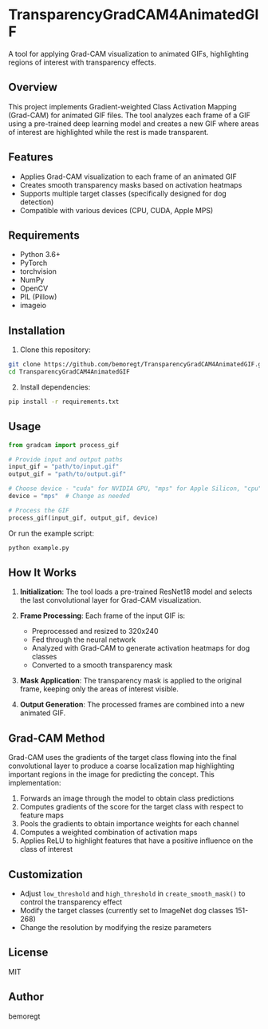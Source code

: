 # TransparencyGradCAM4AnimatedGIF

A tool for applying Grad-CAM visualization to animated GIFs, highlighting regions of interest with transparency effects.

## Overview

This project implements Gradient-weighted Class Activation Mapping (Grad-CAM) for animated GIF files. The tool analyzes each frame of a GIF using a pre-trained deep learning model and creates a new GIF where areas of interest are highlighted while the rest is made transparent.

## Features

- Applies Grad-CAM visualization to each frame of an animated GIF
- Creates smooth transparency masks based on activation heatmaps
- Supports multiple target classes (specifically designed for dog detection)
- Compatible with various devices (CPU, CUDA, Apple MPS)

## Requirements

- Python 3.6+
- PyTorch
- torchvision
- NumPy
- OpenCV
- PIL (Pillow)
- imageio

## Installation

1. Clone this repository:
```bash
git clone https://github.com/bemoregt/TransparencyGradCAM4AnimatedGIF.git
cd TransparencyGradCAM4AnimatedGIF
```

2. Install dependencies:
```bash
pip install -r requirements.txt
```

## Usage

```python
from gradcam import process_gif

# Provide input and output paths
input_gif = "path/to/input.gif"
output_gif = "path/to/output.gif"

# Choose device - "cuda" for NVIDIA GPU, "mps" for Apple Silicon, "cpu" for CPU
device = "mps"  # Change as needed

# Process the GIF
process_gif(input_gif, output_gif, device)
```

Or run the example script:
```bash
python example.py
```

## How It Works

1. **Initialization**: The tool loads a pre-trained ResNet18 model and selects the last convolutional layer for Grad-CAM visualization.

2. **Frame Processing**: Each frame of the input GIF is:
   - Preprocessed and resized to 320x240
   - Fed through the neural network
   - Analyzed with Grad-CAM to generate activation heatmaps for dog classes
   - Converted to a smooth transparency mask

3. **Mask Application**: The transparency mask is applied to the original frame, keeping only the areas of interest visible.

4. **Output Generation**: The processed frames are combined into a new animated GIF.

## Grad-CAM Method

Grad-CAM uses the gradients of the target class flowing into the final convolutional layer to produce a coarse localization map highlighting important regions in the image for predicting the concept. This implementation:

1. Forwards an image through the model to obtain class predictions
2. Computes gradients of the score for the target class with respect to feature maps
3. Pools the gradients to obtain importance weights for each channel
4. Computes a weighted combination of activation maps
5. Applies ReLU to highlight features that have a positive influence on the class of interest

## Customization

- Adjust `low_threshold` and `high_threshold` in `create_smooth_mask()` to control the transparency effect
- Modify the target classes (currently set to ImageNet dog classes 151-268)
- Change the resolution by modifying the resize parameters

## License

MIT

## Author

bemoregt
